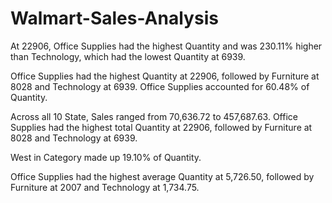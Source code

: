 # Walmart-Sales-Analysis


At 22906, Office Supplies had the highest Quantity and was 230.11% higher than Technology, which had the lowest Quantity at 6939.  

Office Supplies had the highest Quantity at 22906, followed by Furniture at 8028 and Technology at 6939.  Office Supplies accounted for 60.48% of Quantity.  

Across all 10 State, Sales ranged from 70,636.72 to 457,687.63.  Office Supplies had the highest total Quantity at 22906, followed by Furniture at 8028 and Technology at 6939.  

West in Category made up 19.10% of Quantity.  

Office Supplies had the highest average Quantity at 5,726.50, followed by Furniture at 2007 and Technology at 1,734.75.  
